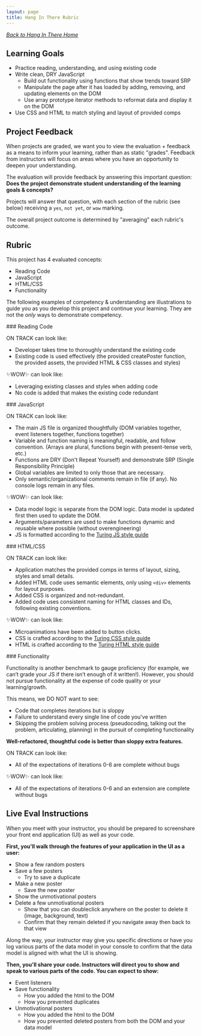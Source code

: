 ```yaml
---
layout: page
title: Hang In There Rubric
---
```


_[Back to Hang In There Home](./index)_


## Learning Goals

* Practice reading, understanding, and using existing code
* Write clean, DRY JavaScript
  * Build out functionality using functions that show trends toward SRP
  * Manipulate the page after it has loaded by adding, removing, and updating elements on the DOM
  * Use array prototype iterator methods to reformat data and display it on the DOM
* Use CSS and HTML to match styling and layout of provided comps

## Project Feedback

When projects are graded, we want you to view the evaluation + feedback as a means to inform your learning, rather than as static "grades". Feedback from instructors will focus on areas where you have an opportunity to deepen your understanding. 

The evaluation will provide feedback by answering this important question: **Does the project demonstrate student understanding of the learning goals & concepts?**   

Projects will answer that question, with each section of the rubric (see below) receiving a `yes`, `not yet`, or `wow` marking.

The overall project outcome is determined by "averaging" each rubric's outcome. 
<!-- You can think of a "yes" being worth a 1, a "not yet" being worth a 0, and a "wow" being worth a 2. For this project, an average of 0.5 is considered a passing project that demonstrates good student understanding! -->

## Rubric

This project has 4 evaluated concepts:


- Reading Code
- JavaScript
- HTML/CSS
- Functionality

The following examples of competency & understanding are illustrations to guide you as you develop this project and continue your learning. They are not the *only* ways to demonstrate competency.

<section class="dropdown">
### Reading Code

ON TRACK can look like:
- Developer takes time to thoroughly understand the existing code
- Existing code is used effectively (the provided createPoster function, the provided assets, the provided HTML & CSS classes and styles)

✨WOW✨ can look like:
- Leveraging existing classes and styles when adding code
- No code is added that makes the existing code redundant
</section>

<section class="dropdown">
### JavaScript

ON TRACK can look like:
- The main JS file is organized thoughtfully (DOM variables together, event listeners together, functions together)
- Variable and function naming is meaningful, readable, and follow convention. (Arrays are plural, functions begin with present-tense verb, etc.) 
- Functions are DRY (Don't Repeat Yourself) and demonstrate SRP (Single Responsibility Principle)
- Global variables are limited to only those that are necessary.
- Only semantic/organizational comments remain in file (if any). No console logs remain in any files.

✨WOW✨ can look like:

- Data model logic is separate from the DOM logic. Data model is updated first then used to update the DOM. 
- Arguments/parameters are used to make functions dynamic and reusable where possible (without overengineering)
- JS is formatted according to the [Turing JS style guide](https://github.com/turingschool-examples/javascript/tree/main/es5)
</section>

<section class="dropdown">
### HTML/CSS

ON TRACK can look like:
- Application matches the provided comps in terms of layout, sizing, styles and small details.
- Added HTML code uses semantic elements, only using `<div>` elements for layout purposes.
- Added CSS is organized and not-redundant.
- Added code uses consistent naming for HTML classes and IDs, following existing conventions.

✨WOW✨ can look like:
- Microanimations have been added to button clicks.
- CSS is crafted according to the [Turing CSS style guide](https://github.com/turingschool-examples/css)
- HTML is crafted according to the [Turing HTML style guide](https://github.com/turingschool-examples/html)
</section>

<section class="dropdown">
### Functionality

Functionality is another benchmark to gauge proficiency (for example, we can’t grade your JS if there isn’t enough of it written!). However, you should not pursue functionality at the expense of code quality or your learning/growth.

This means, we DO NOT want to see:

* Code that completes iterations but is sloppy
* Failure to understand every single line of code you've written
* Skipping the problem solving process (pseudocoding, talking out the problem, articulating, planning) in the pursuit of completing functionality

**Well-refactored, thoughtful code is better than sloppy extra features.**

ON TRACK can look like:
- All of the expectations of iterations 0-6 are complete without bugs

✨WOW✨ can look like:
- All of the expectations of iterations 0-6 and an extension are complete without bugs
</section>


## Live Eval Instructions
 
When you meet with your instructor, you should be prepared to screenshare your front end application (UI) as well as your code.   

**First, you'll walk through the features of your application in the UI as a user:**
- Show a few random posters
- Save a few posters 
  - Try to save a duplicate
- Make a new poster
  - Save the new poster
- Show the unmotivational posters
- Delete a few unmotivational posters 
  - Show that you can doubleclick anywhere on the poster to delete it (image, background, text)
  - Confirm that they remain deleted if you navigate away then back to that view

Along the way, your instructor may give you specific directions or have you log various parts of the data model in your console to confirm that the data model is aligned with what the UI is showing. 

**Then, you'll share your code.  Instructors will direct you to show and speak to various parts of the code. You can expect to show:**
- Event listeners
- Save functionality
  - How you added the html to the DOM
  - How you prevented duplicates
- Unmotivational posters 
  - How you added the html to the DOM
  - How you prevented deleted posters from both the DOM and your data model